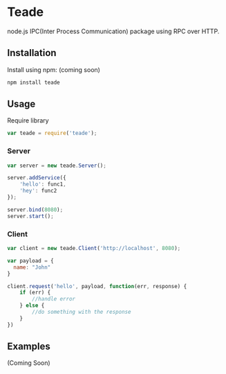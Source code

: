 # Teade
node.js IPC(Inter Process Communication) package using RPC over HTTP. 

## Installation
Install using npm: (coming soon)
```sh
npm install teade
```

## Usage
Require library
```javascript
var teade = require('teade');
```
### Server
```javascript
var server = new teade.Server();

server.addService({
	'hello': func1,
	'hey': func2
});

server.bind(8080);
server.start();
```
### Client
```javascript
var client = new teade.Client('http://localhost', 8080);

var payload = {
  name: "John"
}

client.request('hello', payload, function(err, response) {
	if (err) {
		//handle error
	} else {
		//do something with the response
	}
})
```
## Examples
(Coming Soon)